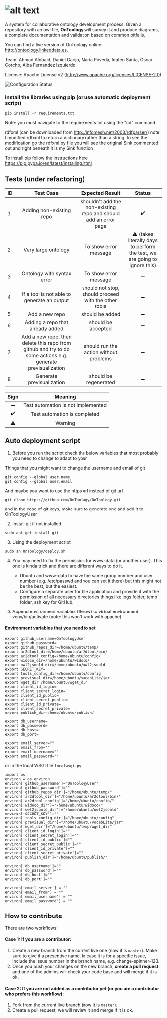 # ![alt text](https://raw.githubusercontent.com/OnToology/OnToology/master/media/icons/logoprop1_readme.png "OnToology")

A system for collaborative ontology development process. Given a repository with an owl file, **OnToology** will survey it and produce diagrams, a complete documentation and validation based on common pitfalls.

You can find a live version of OnToology online: http://ontoology.linkeddata.es.

Team: Ahmad Alobaid, Daniel Garijo, Maria Poveda, Idafen Santa, Oscar Corcho, Alba Fernandez Izquierdo

License: Apache License v2 (http://www.apache.org/licenses/LICENSE-2.0)

![Configuration Status](http://ontoology.linkeddata.es/deploy/conf-pass.png)

<!--


### Project Plan
* Provide a better solution for handling private and public repos.
* Add new features (e.g. integrate with GitLab and Bitbucket)
* Deploy on the live server (now on a testing server)
* Prepare automated testing (in progress)
* Automated tests for pull requests.
* Use decorators for input validation.
* Use profilers.


### What the system does now:
* Draw two kinds of diagrams from rdf files using ar2dtool (https://github.com/idafensp/ar2dtool).
* Create a documentation of the ontology using Widoco tool (https://github.com/dgarijo/Widoco).
* Validate the ontology using OOPS tool and generate a summary of the issues found by OOPS (http://oops-ws.oeg-upm.net/).
* Generate a landing page using vocabLite (https://github.com/dgarijo/vocabLite).
* Publish the ontology (content negotiation)


### How to use it 
1. From the website, you only have to put the repo as user/repo i.e. myuser/myrepo (now it doesnot work with organization, for more technical info please refere to the issues section).
2. Update/create OnToology.cfg (will use default configurations otherwise)
3. Update your repo and push.
4. Go to your repo setting -> webhooks and service and you will see the webhook. you can also click on the webhook link to see the request sent and the server replies.
5. If pull requests are created successfully you can find them in the pull requests pool.

-->


### Install the libraries using pip (or use automatic deployment script)
```
pip install -r requirements.txt
```
Note: you must navigate to the requirements.txt using the "cd" command

rdfxml (can be downloaded from http://infomesh.net/2003/rdfparser/)
note: I modified rdfxml to return a dictionary rather than a string, to see 
the modification go the rdfxml.py file you will see the original Sink commented out
 and right beneath it is my Sink function

To install pip follow the instructions here https://pip.pypa.io/en/latest/installing.html


## Tests (under refactoring)
ID | Test Case | Expected Result  | Status
:--|:---------:|:---------------: | :----:
1  | Adding non-existing repo | shouldn't add the non-existing repo and should add an error page | :heavy_check_mark:
2  | Very large ontology | To show error message | :warning: (takes literally days to perform the test, we are going to ignore this)
3  | Ontology with syntax error | To show error message | :heavy_minus_sign:
4  | If a tool is not able to generate an output | should not stop, should proceed with the other tools | :heavy_minus_sign:  
5  | Add a new repo | should be added | :heavy_minus_sign:
6  | Adding a repo that already added | should be accepted | :heavy_minus_sign:
7  | Add a new repo, then delete this repo from github and try to do some actions e.g. generate previsualization | should run the action without problems | :heavy_minus_sign:
8  | Generate previsualization | should be regenerated | :heavy_minus_sign: 


Sign | Meaning
:---:| :-----:
:heavy_minus_sign: | Test automation is not implemented
:heavy_check_mark: | Test automation is completed
:warning:          | Warning




## Auto deployment script

1. Before you run the script check the below variables that most probably you need to change to adapt to your

Things that you might want to change the username and email of git
```
git config --global user.name
git config --global user.email
```

And maybe you want to use the https url instead of git url
```
git clone https://github.com/OnToology/OnToology.git
```

and in the case of git keys, make sure to generate one and add it to OnToologyUser

2. Install git if not installed
```
sudo apt-get install git
```

3. Using the deployment script
```
sudo sh OnToology/deploy.sh
```

4. You may need to fix the permission for www-data (or another user).
This one is kinda trick and there are different ways to do it.
    * Ubuntu and www-data to have the same group number and user number (e.g. /etc/passwd and you can set it there)
    but this might not be the best, but the easiest.
    * Configure a separate user for the application and provide it with the permission of all necessary directories
    things like logs folder, temp folder, ssh key for GitHub.


5. Append environment variables (Below) to virtual environment venv/bin/activate (note: this won't work with apache)

#### Environment variables that you need to set

```
export github_username=OnToologyUser
export github_password=
export github_repos_dir=/home/ubuntu/temp/
export ar2dtool_dir=/home/ubuntu/ar2dtool/bin/
export ar2dtool_config=/home/ubuntu/config/
export widoco_dir=/home/ubuntu/widoco/
export owl2jsonld_dir=/home/ubuntu/owl2jsonld
export SECRET_KEY=
export tools_config_dir=/home/ubuntu/config
export previsual_dir=/home/ubuntu/vocabLite/jar
export wget_dir /home/ubuntu/wget_dir
export client_id_login=
export client_secret_login=
export client_id_public=
export client_secret_public=
export client_id_private=
export client_secret_private=
export publish_dir=/home/ubuntu/publish/

export db_username=
export db_password=
export db_host=
export db_port=

export email_server=""
export email_from=""
export email_username=""
export email_password=""
```

or in the local WSGI file `localwsgi.py`
```
import os
environ = os.environ
environ['github_username']="OnToologyUser"
environ['github_password']=""
environ['github_repos_dir']="/home/ubuntu/temp/"
environ['ar2dtool_dir']="/home/ubuntu/ar2dtool/bin/"
environ['ar2dtool_config']="/home/ubuntu/config/"
environ['widoco_dir']="/home/ubuntu/widoco/"
environ['owl2jsonld_dir']="/home/ubuntu/owl2jsonld"
environ['SECRET_KEY']=""
environ['tools_config_dir']="/home/ubuntu/config"
environ['previsual_dir']="/home/ubuntu/vocabLite/jar"
environ['wget_dir']="/home/ubuntu/temp/wget_dir"
environ['client_id_login']=""
environ['client_secret_login']=""
environ['client_id_public']=""
environ['client_secret_public']=""
environ['client_id_private']=""
environ['client_secret_private']=""
environ['publish_dir']="/home/ubuntu/publish/"

environ['db_username']=""
environ['db_password']=""
environ['db_host']=""
environ['db_port']=""

environ['email_server'] = ""
environ['email_from'] = ""
environ['email_username'] = ""
environ['email_password'] = ""
```



## How to contribute
There are two workflows:

#### Case 1: If you are a contributor:
1. Create a new branch from the current live one (now it is `master`). Make sure to give it a presentive name. In case it is for a specific issue, include the issue number in the branch name, e.g. change-spinner-123.
2. Once you push your changes on the new branch, **create a pull request** and one of the admins will check your code base and will merge if it is ok.

#### Case 2: If you are not added as a contributor yet (or you are a contributor who prefers this workflow):
1. Fork from the current live branch (now it is `master`).
2. Create a pull request, we will review it and merge if it is ok.


